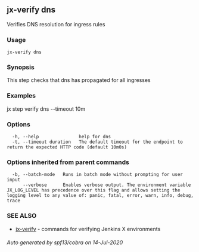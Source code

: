 ## jx-verify dns

Verifies DNS resolution for ingress rules

### Usage

```
jx-verify dns
```

### Synopsis

This step checks that dns has propagated for all ingresses

### Examples

  jx step verify dns --timeout 10m

### Options

```
  -h, --help               help for dns
  -t, --timeout duration   The default timeout for the endpoint to return the expected HTTP code (default 10m0s)
```

### Options inherited from parent commands

```
  -b, --batch-mode   Runs in batch mode without prompting for user input
      --verbose      Enables verbose output. The environment variable JX_LOG_LEVEL has precedence over this flag and allows setting the logging level to any value of: panic, fatal, error, warn, info, debug, trace
```

### SEE ALSO

* [jx-verify](jx-verify.md)	 - commands for verifying Jenkins X environments

###### Auto generated by spf13/cobra on 14-Jul-2020
